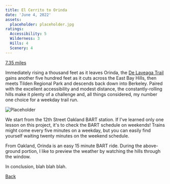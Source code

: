 ```yaml
---
title: El Cerrito to Orinda
date: 'June 4, 2022'
assets:
  placeholder: placeholder.jpg
ratings:
  Accessibility: 5
  Wilderness: 3
  Hills: 4
  Scenery: 4
---
```



<span data-behavior="introduction"></span>
[7.35 miles](https://www.gaiagps.com/datasummary/track/6330342820b20aa00b80150ade4e545e/?layer=GaiaTopoRasterFeet)

Immediately rising a thousand feet as it leaves Orinda, the [De Laveaga Trail](https://www.ebmud.com/recreation/east-bay/east-bay-trails) gains another five hundred feet as it cuts across the East Bay Hills, then meets Tilden Regional Park and descends back down into Berkeley. Paired with the excellent accessibility and modest distance, the constantly-rolling hills make it plenty of a challenge and, all things considered, my number one choice for a weekday trail run.


<span data-behavior="anchor" data-feature-index="0" data-mile-position="0"></span>

![Placeholder](placeholder-md.jpg)

We start from the 12th Street Oakland BART station. If I've learned only one lesson on this project, it's to check the BART schedule on weekends! Trains might come every five minutes on a weekday, but you can easily find yourself waiting twenty minutes on the weekend schedule.

From Oakland, Orinda is an easy 15 minute BART ride. During the above-ground portion, I like to preview the weather by watching the hills through the window.


<span data-behavior="conclusion"></span>

In conclusion, blah blah blah.

[Back]()

